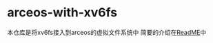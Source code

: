 # arceos-with-xv6fs
本仓库是将xv6fs接入到arceos的虚拟文件系统中
简要的介绍在[ReadME](arceos/crates/axfs_xv6fs/README.md)中
